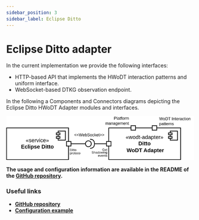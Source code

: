 ```yaml
---
sidebar_position: 3
sidebar_label: Eclipse Ditto
---
```


# Eclipse Ditto adapter

In the current implementation we provide the following interfaces:
- HTTP-based API that implements the HWoDT interaction patterns and uniform interface.
- WebSocket-based DTKG observation endpoint.

In the following a Components and Connectors diagrams depicting the Eclipse Ditto HWoDT Adapter modules and interfaces.

![Eclipse Ditto HWoDT Adapter components and connectors diagram](../../../static/img/ditto-adapter-cc.svg)


**The usage and configuration information are available in the README of the [GitHub repository](https://github.com/Web-of-Digital-Twins/ditto-wodt-adapter).**

### Useful links
- **[GitHub repository](https://github.com/Web-of-Digital-Twins/azuredt-wodt-adapter)**
- **[Configuration example](https://github.com/Web-of-Digital-Twins/major-trauma-management-case-study/tree/main/ditto-dts)**